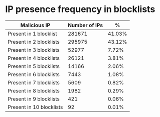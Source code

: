 # IP presence frequency in blocklists
| Malicious IP | Number of IPs | % |
|----|----|----|
| Present in 1 blocklist | 281671 | 41.03% |
| Present in 2 blocklists | 295975 | 43.12% |
| Present in 3 blocklists | 52977 | 7.72% |
| Present in 4 blocklists | 26121 | 3.81% |
| Present in 5 blocklists | 14166 | 2.06% |
| Present in 6 blocklists | 7443 | 1.08% |
| Present in 7 blocklists | 5609 | 0.82% |
| Present in 8 blocklists | 1982 | 0.29% |
| Present in 9 blocklists | 421 | 0.06% |
| Present in 10 blocklists | 92 | 0.01% |
